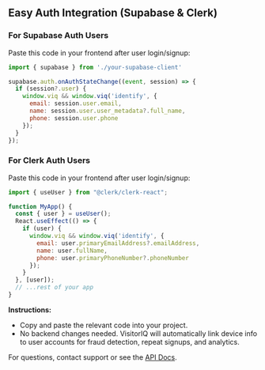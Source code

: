 ## Easy Auth Integration (Supabase & Clerk)

### For Supabase Auth Users
Paste this code in your frontend after user login/signup:

```js
import { supabase } from './your-supabase-client'

supabase.auth.onAuthStateChange((event, session) => {
  if (session?.user) {
    window.viq && window.viq('identify', {
      email: session.user.email,
      name: session.user.user_metadata?.full_name,
      phone: session.user.phone
    });
  }
});
```

### For Clerk Auth Users
Paste this code in your frontend after user login/signup:

```js
import { useUser } from "@clerk/clerk-react";

function MyApp() {
  const { user } = useUser();
  React.useEffect(() => {
    if (user) {
      window.viq && window.viq('identify', {
        email: user.primaryEmailAddress?.emailAddress,
        name: user.fullName,
        phone: user.primaryPhoneNumber?.phoneNumber
      });
    }
  }, [user]);
  // ...rest of your app
}
```

**Instructions:**
- Copy and paste the relevant code into your project.
- No backend changes needed. VisitorIQ will automatically link device info to user accounts for fraud detection, repeat signups, and analytics.

For questions, contact support or see the [API Docs](/app/docs/api.md).
